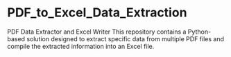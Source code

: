 # PDF_to_Excel_Data_Extraction
PDF Data Extractor and Excel Writer This repository contains a Python-based solution designed to extract specific data from multiple PDF files and compile the extracted information into an Excel file. 
